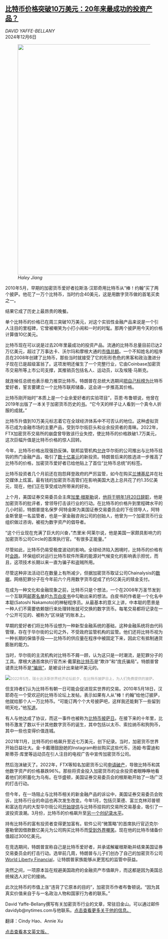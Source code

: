 <!--1733452623000-->
[比特币价格突破10万美元：20年来最成功的投资产品？](https://cn.nytimes.com/technology/20241206/bitcoin-price-record/)
------

<address>DAVID YAFFE-BELLANY</address><time pudate="2024-12-06 10:25:39" datetime="2024-12-06 10:25:39">2024年12月6日</time><figure><img src="https://images.weserv.nl/?url=static01.nyt.com/images/2024/11/19/business/00bitcoin-100/00bitcoin-100-master1050.jpg" width="1050" height="735"><figcaption> <cite>Haley Jiang</cite></figcaption></figure><section><p>2010年5月，早期的加密货币爱好者拉斯洛·汉耶奇用比特币从“棒！约翰”买了两个披萨。他花了一万个比特币，当时约合40美元，这是用数字货币做的首笔买卖之一。</p><p>结果它成了历史上最昂贵的晚餐。</p><p>单个比特币的价格已在周三突破10万美元，对这个实验性金融产品来说是一个引人注目的里程碑，它曾被嘲笑为小打小闹和一时的时髦。那两个披萨用今天的价格计算值10亿美元。</p><p>比特币现在可以说是过去20年里最成功的投资产品。流通的比特币总量目前已达2万亿美元，超过了万事达卡、沃尔玛和摩根大通的<a rel="noopener noreferrer" target="_blank" href="https://companiesmarketcap.com/">市值总额</a>。一个不知姓名的程序员在2008年创建了比特币，那些当时就接受了它的形形色色的黑客和政治激进分子现在已是超级富翁了。这项发明还催生了一个完整行业，它由Coinbase加密货币交易所等上市公司支撑，其推销员包括名人、运动员，以及埃隆·马斯克。</p><p>就连候任总统也表示极力推崇比特币。特朗普在总统大选期间<a href="https://www.nytimes.com/2024/06/17/technology/-crypto-influence-election.html">把自己标榜为</a>比特币爱好者，誓言要建立一个比特币联邦储备，这会进一步推高其价格。</p><p>比特币刚开始时“本质上是一个业余爱好者的实验项目”，芬恩·布鲁顿说，他曾在2019年出版了一本关于加密货币历史的<a rel="noopener noreferrer" target="_blank" href="https://press.princeton.edu/books/hardcover/9780691179490/digital-cash?srsltid=AfmBOopB0e1z2JhpMHftDR1DaSSn27GFnvB8Lq2C5pdh5iSKzq4XSdGk">书</a>。“它今天的样子让人看到一个真令人折服的成就。”</p><p>比特币升值到10万美元标志着它在全球经济体系中不可否认的地位。这种虚拟货币已成为金融市场的主要产品，受到华尔街巨头和业余投资者的青睐。2022年，FTX加密货币交易所的崩盘曾导致该行业失控，使比特币的价格跌破1.7万美元，这次巨幅升值是比特币价格的惊人回转。</p><p>今年，比特币价格出现强劲反弹。联邦监管机构<a href="https://www.nytimes.com/2024/01/10/technology/sec-bitcoin-approval-exchange-traded-funds.html">允许</a>华尔街的公司推出与比特币挂钩的热门金融产品，吸引了<a href="https://www.nytimes.com/2024/01/11/technology/bitcoin-etf-trading.html">数十亿美元</a>的新投资。特朗普后来的胜选进一步推高了比特币的价格，加密货币爱好者已给他贴上了首位“比特币总统”的标签。</p><p>比特币投资者几个月前还在抱怨拜登政府的严厉监管，如今在购买<a rel="noopener noreferrer" target="_blank" href="https://www.bloomberg.com/news/articles/2024-11-12/time-for-a-new-lambo-swagger-returns-to-crypto-as-bitcoin-soars?sref=zVYYYI5e" title="Link: https://www.bloomberg.com/news/articles/2024-11-12/time-for-a-new-lambo-swagger-returns-to-crypto-as-bitcoin-soars?sref=zVYYYI5e">兰博基尼</a>并在社交媒体上炫富。最有钱的加密货币高管们在影响美国大选上总共花了约1.35亿美元，现在，他们正在享受成功所带来的好处。</p><p>上个月，美国证券交易委员会主席<a href="https://www.nytimes.com/2022/11/21/technology/gary-gensler-crypto-sec.html">加里·根斯勒</a>说，<a rel="noopener noreferrer" target="_blank" href="https://www.sec.gov/newsroom/press-releases/2024-182" title="Link: https://www.sec.gov/newsroom/press-releases/2024-182">他将于明年1月20日辞职</a>，他是加密货币的批评者，曾领导打击该行业的行动。在比特币的价格升到里程碑水平的几小时前，特朗普提名保罗·阿特金斯为美国证券交易委员会的下任领导人，阿特金斯曾是一名监管者，也是一家金融咨询公司的创始人，他曾为一个加密货币行业组织做过咨询，被视为数字资产的倡导者。</p><p>“这个行业现在充满了巨大的兴奋，”杰里米·阿莱尔说，他是美国一家颇具影响力的加密货币公司Circle的首席执行官。“有很多正能量。”</p><p>尽管如此，比特币仍易受极度波动的影响。全球经济陷入困境时，比特币的价格有时<a href="https://www.nytimes.com/2022/03/11/technology/bitcoin-ukraine-russia-roose.html">会跌</a>。环保组织对运行比特币软件所需的能源对气候变化的影响表示担忧，而且，这项技术长期以来一直为骗子和盗贼所用。</p><p>尽管这种非法活动已在数量上有所减少，但据加密货币取证公司Chainalysis的<a rel="noopener noreferrer" target="_blank" href="https://www.chainalysis.com/blog/2024-crypto-crime-mid-year-update-part-1/">数据</a>，网络犯罪分子在今年前六个月用数字货币促成了约5亿美元的赎金支付。</p><p>在成为一种文化和金融现象之前，比特币只是个想法，一个在2008年万圣节发到一个互联网<a rel="noopener noreferrer" target="_blank" href="https://www.bitcoin.com/satoshi-archive/emails/cryptography/1/">邮寄名单</a>的<a rel="noopener noreferrer" target="_blank" href="https://bitcoin.org/bitcoin.pdf">九页白皮书</a>中勾勒出来的想法。白皮书的作者是一个化名中本聪(Satoshi Nakamoto)的神秘程序员。从最基本的意义上讲，中本聪的愿景是一种人们不需要依赖银行来处理转账就可交换的数字货币。每笔交易都将记录在一个公开可见的、被称为“区块链”的账本上。</p><p>早期的爱好者们将比特币设想为一种新型金融系统的基础，这种金融系统将由代码管理，存在于华尔街的公司之外，不受政府监管机构的监管。他们还将比特币视为一种长期的保值手段——比特币的供应量在程序中被固定下来，因此它有抵制通货膨胀的能力。</p><p>当时，华尔街的主流机构对比特币不屑一顾，认为这只是一时潮流，是犯罪分子的工具。摩根大通首席执行官杰米·戴蒙<a rel="noopener noreferrer" target="_blank" href="https://www.businessinsider.com/jamie-dimon-bitcoin-crypto-ponzi-scheme-fraud-currency-blockchain-jpmorgan-2024-4">称比特币</a>是“欺诈”和“庞氏骗局”。特朗普曾谴责比特币是<a rel="noopener noreferrer" target="_blank" href="https://www.bbc.com/news/business-57392734">“骗局”</a>，是被设计出来破坏美元的。</p><p><img src="https://images.weserv.nl/?url=static01.nyt.com/images/2024/11/15/business/00bitcoin-100k-hf0/00bitcoin-100k-hf0-master1050.jpg"><small style="color: #999;">2022年5月，瑞士达沃斯世界经济论坛前夕，在比特币披萨日上，为人们免费提供的披萨。</small></p><p>但支持者们认为比特币有朝一日可能会促进现实世界的交易。2010年5月18日，汉耶奇在一个受欢迎的比特币论坛上发帖，表示如果有人从“棒！约翰”给他订披萨，他就给那个人一万比特币。“可能订两个个大号披萨吧，这样我还能剩下一些留到明天吃，”他<a rel="noopener noreferrer" target="_blank" href="https://bitcointalk.org/index.php?topic=137.0">写道</a>。</p><p>有人与他达成了协议，而这一事件也被称为<a rel="noopener noreferrer" target="_blank" href="https://www.coindesk.com/opinion/2024/05/22/happy-bitcoin-pizza-day/">比特币披萨日</a>。在接下来的十年里，比特币激发了数以千计其他数字货币的诞生，其中包括以太币、索拉纳币和狗狗币，其中一些也变得价值连城。</p><p>2021年11月，比特币的价格飙升至近七万美元，创下纪录。当时，加密货币世界开始日益壮大。金·卡戴珊鼓励她的Instagram粉丝购买这些代币，汤姆·布雷迪和斯蒂芬·库里等运动员在引人注目的电视广告中宣传加密货币公司。</p><p>然后泡沫破灭了。2022年，FTX等知名加密货币公司<a href="https://www.nytimes.com/2022/11/11/business/ftx-bankruptcy.html">申请破产</a>，导致比特币和其他数字资产的价格暴跌96%。那些将资金投入加密货币的业余投资者眼睁睁地看着他们的积蓄化为乌有。在华盛顿，美国证券交易委员会的根斯勒开始了一场广泛的打击行动。</p><p>但今年，在一场阻止与比特币相关的新金融产品的诉讼中，美国证券交易委员会败诉，比特币行业的命运也再次发生改变。今年1月，包括贝莱德、富兰克林邓普顿和富达在内的大型华尔街公司<a href="https://www.nytimes.com/2024/01/11/technology/bitcoin-etf-trading.html" title="Link: https://www.nytimes.com/2024/01/11/technology/bitcoin-etf-trading.html">开始提供</a>与比特币挂钩的交易所交易基金，吸引了一波投资浪潮。3月份，比特币的价格飙升至<a href="https://www.nytimes.com/2024/03/05/technology/bitcoin-price-record-high.html" title="Link: https://www.nytimes.com/2024/03/05/technology/bitcoin-price-record-high.html">另一个创纪录水平</a>。</p><p>持有比特币的富有投资者变得更加富有。软件公司“微策略”的首席执行官迈克尔·塞勒曾因借款数亿美元为公司购买比特币而<a rel="noopener noreferrer" target="_blank" href="https://www.wsj.com/articles/michael-saylor-bet-billions-on-bitcoin-and-lost-11659538890">受到外界嘲笑</a>。现在他的比特币储备价值超过300亿美元。</p><p>在竞选期间，特朗普宣称自己是比特币爱好者，并承诺解雇根斯勒并结束美国证券交易委员会的打击行动。选举前几周，特朗普与儿子们创办了自己的加密货币公司<a href="https://www.nytimes.com/2024/10/07/us/politics/donald-trump-crypto-2024-campaign.html" title="Link: https://www.nytimes.com/2024/10/07/us/politics/donald-trump-crypto-2024-campaign.html">World Liberty Financial</a>，让特朗普家族能够从更宽松的监管中获益。</p><p>突然之间，一项原本旨在规避美国政府的金融资产市值飙升，而这都是因为美国总统候选人对它的接纳。</p><p>此次比特币的市值上涨“违背了它原本的目的”，加密货币作者布鲁顿说。“因为其真实价值来自于与一名政治人物和国家行为者的联系。”</p></section><footer><p>David Yaffe-Bellany撰写有关加密货币行业的文章，常驻旧金山。可以通过邮件davidyb@nytimes.com与他联系。<a rel="nofollow" target="_blank" href="http://www.nytimes.com/by/david-yaffe-bellany">点击查看更多关于他的信息。</a></p><p>翻译：Cindy Hao、Annie Xu</p><a rel="nofollow" target="_blank" href="https://www.nytimes.com/2024/12/04/technology/bitcoin-price-record.html">点击查看本文英文版。</a><br></footer>
